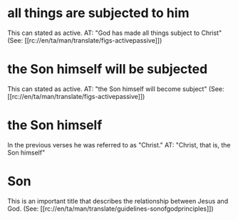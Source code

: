 # all things are subjected to him

This can stated as active. AT: "God has made all things subject to Christ" (See: [[rc://en/ta/man/translate/figs-activepassive]])

# the Son himself will be subjected

This can stated as active. AT: "the Son himself will become subject" (See: [[rc://en/ta/man/translate/figs-activepassive]])

# the Son himself

In the previous verses he was referred to as "Christ." AT: "Christ, that is, the Son himself"

# Son

This is an important title that describes the relationship between Jesus and God. (See: [[rc://en/ta/man/translate/guidelines-sonofgodprinciples]])

